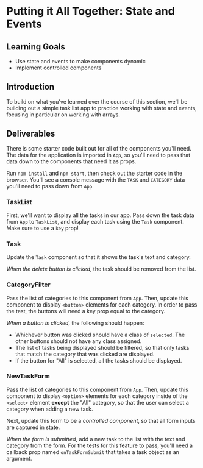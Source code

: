 
# Putting it All Together: State and Events

## Learning Goals

- Use state and events to make components dynamic
- Implement controlled components

## Introduction

To build on what you've learned over the course of this section, we'll be
building out a simple task list app to practice working with state and events,
focusing in particular on working with arrays.

## Deliverables

There is some starter code built out for all of the components you'll need. The
data for the application is imported in `App`, so you'll need to pass that data
down to the components that need it as props.

Run `npm install` and `npm start`, then check out the starter code in the
browser. You'll see a console message with the `TASK` and `CATEGORY` data you'll
need to pass down from `App`.

### TaskList

First, we'll want to display all the tasks in our app. Pass down the task data
from `App` to `TaskList`, and display each task using the `Task` component. Make
sure to use a `key` prop!

### Task

Update the `Task` component so that it shows the task's text and category.

_When the delete button is clicked_, the task should be removed from the list.

### CategoryFilter

Pass the list of categories to this component from `App`. Then, update this
component to display `<button>` elements for each category. In order to pass the test, the buttons will need a key prop equal to the category.

_When a button is clicked_, the following should happen:

- Whichever button was clicked should have a class of `selected`. The other
  buttons should not have any class assigned.
- The list of tasks being displayed should be filtered, so that only tasks that
  match the category that was clicked are displayed.
- If the button for "All" is selected, all the tasks should be displayed.

### NewTaskForm

Pass the list of categories to this component from `App`. Then, update this
component to display `<option>` elements for each category inside of the
`<select>` element **except** the "All" category, so that the user can select a
category when adding a new task.

Next, update this form to be a _controlled component_, so that all form inputs
are captured in state.

_When the form is submitted_, add a new task to the list with the text and
category from the form. For the tests for this feature to pass, you'll need a
callback prop named `onTaskFormSubmit` that takes a task object as an argument.
